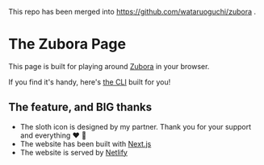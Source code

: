 This repo has been merged into https://github.com/wataruoguchi/zubora .

# The Zubora Page

This page is built for playing around [Zubora](https://github.com/wataruoguchi/zubora) in your browser.

If you find it's handy, here's [the CLI](https://www.npmjs.com/package/zubora-cli) built for you!

## The feature, and BIG thanks

- The sloth icon is designed by my partner. Thank you for your support and everything :heart: :pray:
- The website has been built with [Next.js](https://nextjs.org/)
- The website is served by [Netlify](https://www.netlify.com/)

